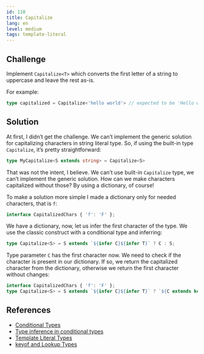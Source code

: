```yaml
---
id: 110
title: Capitalize
lang: en
level: medium
tags: template-literal
---
```


## Challenge

Implement `Capitalize<T>` which converts the first letter of a string to uppercase and leave the rest as-is.

For example:

```ts
type capitalized = Capitalize<'hello world'> // expected to be 'Hello world'
```

## Solution

At first, I didn’t get the challenge.
We can’t implement the generic solution for capitalizing characters in string literal type.
So, if using the built-in type `Capitalize`, it’s pretty straightforward:

```ts
type MyCapitalize<S extends string> = Capitalize<S>
```

That was not the intent, I believe.
We can’t use built-in `Capitalize` type, we can’t implement the generic solution.
How can we make characters capitalized without those?
By using a dictionary, of course!

To make a solution more simple I made a dictionary only for needed characters, that is `f`:

```ts
interface CapitalizedChars { 'f': 'F' };
```

We have a dictionary, now, let us infer the first character of the type.
We use the classic construct with a conditional type and inferring:

```ts
type Capitalize<S> = S extends `${infer C}${infer T}` ? C : S;
```

Type parameter `C` has the first character now.
We need to check if the character is present in our dictionary.
If so, we return the capitalized character from the dictionary, otherwise we return the first character without changes:

```ts
interface CapitalizedChars { 'f': 'F' };
type Capitalize<S> = S extends `${infer C}${infer T}` ? `${C extends keyof CapitalizedChars ? CapitalizedChars[C] : C}${T}` : S;
```

## References

- [Conditional Types](https://www.typescriptlang.org/docs/handbook/advanced-types.html#conditional-types)
- [Type inference in conditional types](https://www.typescriptlang.org/docs/handbook/advanced-types.html#type-inference-in-conditional-types)
- [Template Literal Types](https://www.typescriptlang.org/docs/handbook/release-notes/typescript-4-1.html#template-literal-types)
- [keyof and Lookup Types](https://www.typescriptlang.org/docs/handbook/release-notes/typescript-2-1.html#keyof-and-lookup-types)
